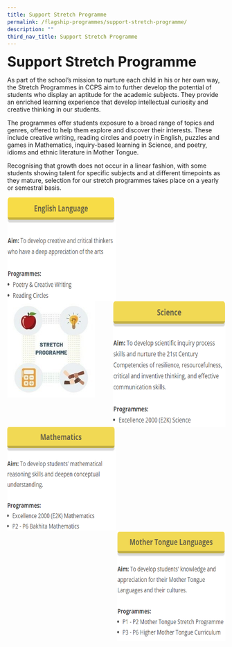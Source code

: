 ```yaml
---
title: Support Stretch Programme
permalink: /flagship-programmes/support-stretch-programme/
description: ""
third_nav_title: Support Stretch Programme
---
```

**<font size=6>Support Stretch Programme</font>**

As part of the school’s mission to nurture each child in his or her own way, the Stretch Programmes in CCPS aim to further develop the potential of students who display an aptitude for the academic subjects. They provide an enriched learning experience that develop intellectual curiosity and creative thinking in our students.  
  
The programmes offer students exposure to a broad range of topics and genres, offered to help them explore and discover their interests. These include creative writing, reading circles and poetry in English, puzzles and games in Mathematics, inquiry-based learning in Science, and poetry, idioms and ethnic literature in Mother Tongue.  
  
Recognising that growth does not occur in a linear fashion, with some students showing talent for specific subjects and at different timepoints as they mature, selection for our stretch programmes takes place on a yearly or semestral basis.


<p>
<a href="https://staging.d2nutevx25vdua.amplifyapp.com/flagship-programmes/support-stretch-programme/english-language">
<img src="/images/Flagship%20Programmes/English%20Language.png" style="width:250px;height:240px;margin-right:15px;" align = "left">
</a>
</p>


<p>
<a href="https://staging.d2nutevx25vdua.amplifyapp.com/flagship-programmes/support-stretch-programme/science">
<img src="/images/Flagship%20Programmes/Science.png" style="width:260px;height:290px;margin-left:15px;" align = "right">
</a>
</p>


<br><br><br><br><br><br><br><br>

<img src="/images/Flagship%20Programmes/Stretch%20Programme%20-%20Copy.jpg" style="width:40%">
		 

<p>
<a href="https://staging.d2nutevx25vdua.amplifyapp.com/flagship-programmes/support-stretch-programme/mathematics">
<img src="/images/Flagship%20Programmes/Mathematics.png" style="width:250px;height:240px;margin-right:15px;" align = "left">
</a>
</p>


<p>
<a href="https://staging.d2nutevx25vdua.amplifyapp.com/flagship-programmes/support-stretch-programme/mother-tongue-languages">
<img src="/images/Flagship%20Programmes/Mother%20Tongue%20Languages.png" style="width:250px;height:255px;margin-left:15px;" align = "right">
</a>
</p>